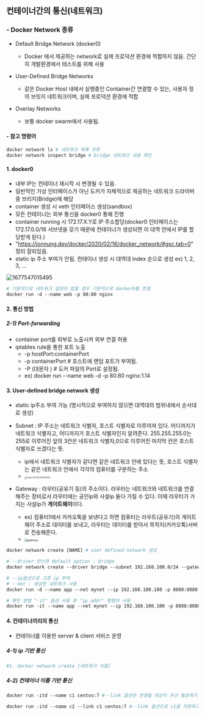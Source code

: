 ## 컨테이너간의 통신(네트워크)

### - Docker Network 종류

- Default Bridge Network (docker0)

  - Docker 에서 제공하는 network로 실제 프로덕션 환경에 적합하지 않음. 간단히 개발환경에서 테스트를 위해 사용
- User-Defined Bridge Networks

  - 같은 Docker Host 내에서 실행중인 Container간 연결할 수 있는, 사용자 정의 브릿지 네트워크이며, 실제 프로덕션 환경에 적합
- Overlay Networks

  - 보통 docker swarm에서 사용됨.

#### - 참고 명령어

```dockerfile
docker network ls # 네트워크 목록 조회
docker network inspect bridge # bridge 네트워크 내용 확인
```

#### 1. docker0  

- 내부 IP는 컨테이너 재시작 시 변경될 수 있음.
- 일반적인 가상 인터페이스가 아닌 도커가 자체적으로 제공하는 네트워크 드라이버 중 브리지(Bridge)에 해당
- container 생성 시 veth 인터페이스 생성(sandbox)
- 모든 컨테이너는 외부 통신을 docker0 통해 진행
- container running 시 172.17.X.Y로 IP 주소할당(docker0 인터페이스는 172.17.0.0/16 서브넷을 갖기 때문에 컨테이너가 생성되면 이 대역 안에서 IP를 할당받게 된다.)
- "https://jonnung.dev/docker/2020/02/16/docker_network/#gsc.tab=0" 정리 잘되있음.
- static ip 주소 부여가 안됨. 컨테이너 생성 시 대역대 index 순으로 생성 ex) 1, 2, 3, ...

![1677547015495](./images/docker/network.png)

```dockerfile
# 기본적으로 네트워크 설정이 없을 경우 기본적으로 docker0를 연결 
docker run -d --name web -p 80:80 nginx 

```

#### 2. 통신 방법

##### 2-1) Port-forwarding

- container port를 외부로 노출시켜 외부 연결 허용
- iptables rule을 통한 포트 노출
  - -p hostPort:containerPort
  - -p containerPort # 호스트에 랜덤 포트가 부여됨.
  - -P (대문자 ) # 도커 파일의 Port로 설정됨.
  - ex) docker run --name web -d -p 80:80 nginx:1.14

#### 3. User-defined bridge network 생성

- static ip주소 부여 가능 (명시적으로 부여하지 않으면 대역대의 범위내에서 순서대로 생성)
- Subnet : IP 주소는 네트워크 식별자, 호스트 식별자로 이루어져 있다. 어디까지가 네트워크 식별자고, 어디까지가 호스트 식별자인지 알려준다. 255.255.255.0는 255로 이루어진 앞의 3칸은 네트워크 식별자,0으로 이루어진 마지막 칸은 호스트 식별자로 쓰겠다는 뜻.
  - ip에서 네트워크 식별자가 같다면 같은 네트워크 안에 있다는 뜻, 호스트 식별자는 같은 네트워크 안에서 각각의 컴퓨터를 구분하는 주소
  - <img src=".\images\image-20230228125841669.png" alt="image-20230228125841669" style="zoom:33%;" />

- Gateway : 라우터(공유기 등)의 주소이다. 라우터는 네트워크와 네트워크를 연결해주는 장비로서 라우터에는 공인ip와 사설ip 둘다 가질 수 있다. 이때 라우터가 가지는 사설ip가 **게이트웨이**이다.
  - ex) 컴퓨터1에서 카카오톡을 보낸다고 하면 컴퓨터는 라우트(공유기)의 게이트웨이 주소로 데이터를 보내고, 라우터는 데이터를 받아서 목적지(카카오톡)서버로 전송해준다. 
  - <img src=".\images\docker\gateway.PNG" alt="gateway" style="zoom:50%;" />


```dockerfile
docker network create [NAME] # user defined network 생성

# --driver 안쓰면 default option : bridge
docker network create --driver bridge --subnet 192.168.100.0/24 --gateway 192.168.100.254 mynet # mynet : 네트워크 이름

# --ip옵션으로 고정 ip 부여
# --net : 생성한 네트워크 사용
docker run -d --name app --net mynet --ip 192.168.100.100 -p 8080:8080 busybox

# 확인 방법 "-it" 옵션 사용 후 "ip addr" 명령어 사용
docker run -it --name app --net mynet --ip 192.168.100.100 -p 8080:8080 busybox
```

#### 4. 컨테이너끼리의 통신

- 컨테이너를 이용한 server & client 서비스 운영

##### 4-1) ip 기반 통신

```dockerfile
#1. docker network create [네트워크 이름] 


```



##### 4-2) 컨테이너 이름 기반 통신

```dockerfile
docker run -itd --name c1 centos:7 #--link 옵션은 연결될 대상이 우선 필요하기 때문에 c1 컨테이너를 한 개 생성한다.

docker run -itd --name c2 --link c1 centos:7 #--link 옵션으로 c1을 지정하고 c2 컨테이너를 생성한다.
```

